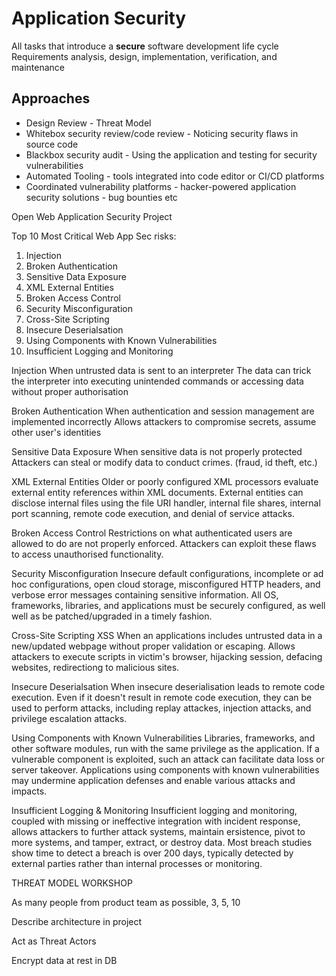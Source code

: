 # Application Security
All tasks that introduce a **secure** software development life cycle
Requirements analysis, design, implementation, verification, and maintenance

## Approaches
* Design Review - Threat Model
* Whitebox security review/code review - Noticing security flaws in source code
* Blackbox security audit - Using the application and testing for security vulnerabilities
* Automated Tooling - tools integrated into code editor or CI/CD platforms
* Coordinated vulnerability platforms - hacker-powered application security solutions - bug bounties etc


Open Web Application Security Project

Top 10 Most Critical Web App Sec risks:
1. Injection
2. Broken Authentication
3. Sensitive Data Exposure
4. XML External Entities
5. Broken Access Control
6. Security Misconfiguration
7. Cross-Site Scripting
8. Insecure Deserialsation
9. Using Components with Known Vulnerabilities
10. Insufficient Logging and Monitoring

Injection
When untrusted data is sent to an interpreter
The data can trick the interpreter into executing unintended commands or accessing data without proper authorisation

Broken Authentication
When authentication and session management are implemented incorrectly
Allows attackers to compromise secrets, assume other user's identities

Sensitive Data Exposure
When sensitive data is not properly protected
Attackers can steal or modify data to conduct crimes. (fraud, id theft, etc.)

XML External Entities
Older or poorly configured XML processors evaluate external entity references within XML documents. 
External entities can disclose internal files using the file URI handler, internal file shares, internal port scanning, remote code execution, and denial of service attacks.

Broken Access Control
Restrictions on what authenticated users are allowed to do are not properly enforced.
Attackers can exploit these flaws to access unauthorised functionality.

Security Misconfiguration
Insecure default configurations, incomplete or ad hoc configurations, open cloud storage, misconfigured HTTP headers, and verbose error messages containing sensitive information.
All OS, frameworks, libraries, and applications must be securely configured, as well well as be patched/upgraded in a timely fashion.

Cross-Site Scripting XSS
When an applications includes untrusted data in a new/updated webpage without proper validation or escaping.
Allows attackers to execute scripts in victim's browser, hijacking session, defacing websites, redirectiong to malicious sites.

Insecure Deserialsation
When insecure deserialisation leads to remote code execution.
Even if it doesn't result in remote code execution, they can be used to perform attacks, including replay attackes, injection attacks, and privilege escalation attacks.

Using Components with Known Vulnerabilities
Libraries, frameworks, and other software modules, run with the same privilege as the application.
If a vulnerable component is exploited, such an attack can facilitate data loss or server takeover.
Applications using components with known vulnerabilities may undermine application defenses and enable various attacks and impacts.

Insufficient Logging & Monitoring
Insufficient logging and monitoring, coupled with missing or ineffective integration with incident response, allows attackers to further attack systems, maintain ersistence, pivot to more systems, and tamper, extract, or destroy data.
Most breach studies show time to detect a breach is over 200 days, typically detected by external parties rather than internal processes or monitoring.




THREAT MODEL WORKSHOP

As many people from product team as possible, 3, 5, 10

Describe architecture in project

Act as Threat Actors

Encrypt data at rest in DB
